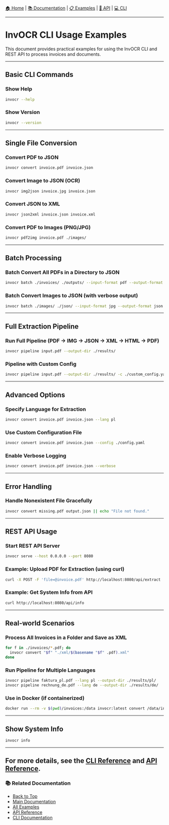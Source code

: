 [🏠 Home](../README.md) | [📚 Documentation](./) | [📋 Examples](./examples.md) | [🔌 API](./api.md) | [💻 CLI](./cli.md)

---

# InvOCR CLI Usage Examples

This document provides practical examples for using the InvOCR CLI and REST API to process invoices and documents.

---

## Basic CLI Commands

### Show Help
```sh
invocr --help
```

### Show Version
```sh
invocr --version
```

---

## Single File Conversion

### Convert PDF to JSON
```sh
invocr convert invoice.pdf invoice.json
```

### Convert Image to JSON (OCR)
```sh
invocr img2json invoice.jpg invoice.json
```

### Convert JSON to XML
```sh
invocr json2xml invoice.json invoice.xml
```

### Convert PDF to Images (PNG/JPG)
```sh
invocr pdf2img invoice.pdf ./images/
```

---

## Batch Processing

### Batch Convert All PDFs in a Directory to JSON
```sh
invocr batch ./invoices/ ./outputs/ --input-format pdf --output-format json
```

### Batch Convert Images to JSON (with verbose output)
```sh
invocr batch ./images/ ./json/ --input-format jpg --output-format json -v
```

---

## Full Extraction Pipeline

### Run Full Pipeline (PDF → IMG → JSON → XML → HTML → PDF)
```sh
invocr pipeline input.pdf --output-dir ./results/
```

### Pipeline with Custom Config
```sh
invocr pipeline input.pdf --output-dir ./results/ -c ./custom_config.yaml
```

---

## Advanced Options

### Specify Language for Extraction
```sh
invocr convert invoice.pdf invoice.json --lang pl
```

### Use Custom Configuration File
```sh
invocr convert invoice.pdf invoice.json --config ./config.yaml
```

### Enable Verbose Logging
```sh
invocr convert invoice.pdf invoice.json --verbose
```

---

## Error Handling

### Handle Nonexistent File Gracefully
```sh
invocr convert missing.pdf output.json || echo "File not found."
```

---

## REST API Usage

### Start REST API Server
```sh
invocr serve --host 0.0.0.0 --port 8080
```

### Example: Upload PDF for Extraction (using curl)
```sh
curl -X POST -F 'file=@invoice.pdf' http://localhost:8080/api/extract
```

### Example: Get System Info from API
```sh
curl http://localhost:8080/api/info
```

---

## Real-world Scenarios

### Process All Invoices in a Folder and Save as XML
```sh
for f in ./invoices/*.pdf; do
  invocr convert "$f" "./xml/$(basename "$f" .pdf).xml"
done
```

### Run Pipeline for Multiple Languages
```sh
invocr pipeline faktura_pl.pdf --lang pl --output-dir ./results/pl/
invocr pipeline rechnung_de.pdf --lang de --output-dir ./results/de/
```

### Use in Docker (if containerized)
```sh
docker run --rm -v $(pwd)/invoices:/data invocr:latest convert /data/invoice.pdf /data/invoice.json
```

---

## Show System Info
```sh
invocr info
```

---

For more details, see the [CLI Reference](../cli.md) and [API Reference](../api.md).
---

### 📚 Related Documentation
- [Back to Top](#)
- [Main Documentation](../README.md)
- [All Examples](./examples.md)
- [API Reference](./api.md)
- [CLI Documentation](./cli.md)
